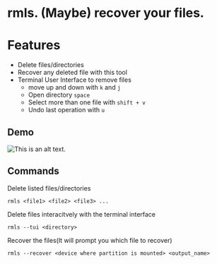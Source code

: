 # rmls. (Maybe) recover your files.

# Features


* Delete files/directories
* Recover any deleted file with this tool
* Terminal User Interface to remove files
    * move up and down with `k` and `j`
    * Open directory `space`
    * Select more than one file with `shift + v`
    * Undo last operation with `u`

## Demo

![This is an alt text.](https://github.com/gugomea/rmls/demo.gif)


## Commands

Delete listed files/directories
```
rmls <file1> <file2> <file3> ...
```

Delete files interacitvely with the terminal interface
```
rmls --tui <directory>
```

Recover the files(It will prompt you which file to recover)
```
rmls --recover <device where partition is mounted> <output_name>
```
